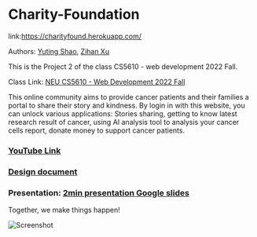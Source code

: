 # Charity-Foundation

link:https://charityfound.herokuapp.com/

Authors: [Yuting Shao](https://Yuting-Shao.github.io), [Zihan Xu](https://personal-web.hro1.repl.co/)

This is the Project 2 of the class CS5610 - web development 2022 Fall.

Class Link: [NEU CS5610 - Web Development 2022 Fall](https://johnguerra.co/classes/webDevelopment_fall_2022/)

This online community aims to provide cancer patients and their families a portal to share their story and kindness.
By login in with this website, you can unlock various applications: Stories sharing, getting to know latest research result of cancer, using AI analysis tool to
analysis your cancer cells report, donate money to support cancer patients.


### [YouTube Link](https://youtu.be/vHbblZrySws)

### [Design document](Design-document.pdf)

### Presentation: [2min presentation Google slides](https://docs.google.com/presentation/d/e/2PACX-1vQfJnEYV-LamohD9d4rAqGCoP627HG1dVHLxzs8TXrDRn5F4hUdxWs0ZplX_zr_vt9UhbH1wmazm9aQ/pub?start=false&loop=false&delayms=3000)

Together, we make things happen!

![Screenshot](https://s2.loli.net/2022/11/01/fEcmU8xJbTOaznk.png)
